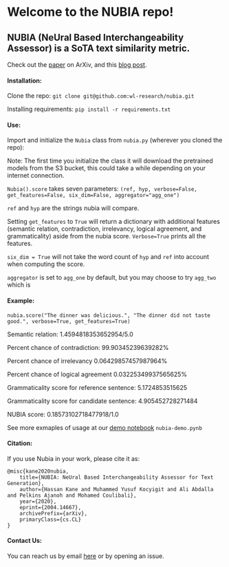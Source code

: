 # Welcome to the NUBIA repo! 

## NUBIA (NeUral Based Interchangeability Assessor) is a SoTA text similarity metric.

Check out the [paper](https://arxiv.org/abs/2004.14667) on ArXiv, and this [blog post](https://wl-research.github.io/blog/2020/04/29/introducing-nubia.html).

#### Installation:

Clone the repo: `git clone git@github.com:wl-research/nubia.git`

Installing requirements: `pip install -r requirements.txt`

#### Use:

Import and initialize the `Nubia` class from `nubia.py` (wherever you cloned the repo):

Note: The first time you initialize the class it will download the pretrained models from the S3 bucket, this could take a while depending on your internet connection.

`Nubia().score` takes seven parameters: `(ref, hyp, verbose=False, get_features=False, six_dim=False, aggregator="agg_one")`

`ref` and `hyp` are the strings nubia will compare. 

Setting `get_features` to `True` will return a dictionary with additional features (semantic relation, contradiction, irrelevancy, logical agreement, and grammaticality) aside from the nubia score. `Verbose=True` prints all the features.

`six_dim = True` will not take the word count of `hyp` and `ref` into account when computing the score.

`aggregator` is set to `agg_one` by default, but you may choose to try `agg_two` which is

#### Example:

`nubia.score("The dinner was delicious.", "The dinner did not taste good.", verbose=True, get_features=True)`

Semantic relation: 1.4594818353652954/5.0

Percent chance of contradiction: 99.90345239639282%

Percent chance of irrelevancy 0.06429857457987964%

Percent chance of logical agreement 0.03225349937565625%

Grammaticality score for reference sentence: 5.1724853515625

Grammaticality score for candidate sentence:  4.905452728271484

NUBIA score: 0.18573102718477918/1.0

See more exmaples of usage at our [demo notebook](https://github.com/wl-research/nubia/blob/master/nubia-demo.ipynb) `nubia-demo.pynb`

#### Citation:

If you use Nubia in your work, please cite it as: 

```
@misc{kane2020nubia,
    title={NUBIA: NeUral Based Interchangeability Assessor for Text Generation},
    author={Hassan Kane and Muhammed Yusuf Kocyigit and Ali Abdalla and Pelkins Ajanoh and Mohamed Coulibali},
    year={2020},
    eprint={2004.14667},
    archivePrefix={arXiv},
    primaryClass={cs.CL}
}
```

#### Contact Us: 

You can reach us by email [here](mailto:hassanmohamed@alum.mit.edu) or by opening an issue. 
